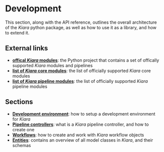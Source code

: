 # Development

This section, along with the API reference, outlines the overall architecture of the *Kiara* python package,
as well as how to use it as a library, and how to extend it.

## External links
- **[offical *Kiara* modules](https://github.com/DHARPA-Project/kiara_modules.default)**: the Python project that contains a set of offically supported *Kiara* modules and pipelines
- **[list of *Kiara* core modules](https://dharpa.org/kiara_modules.default/modules_list/)**: the list of officially supported *Kiara* core modules
- **[list of *Kiara* pipeline modules](https://dharpa.org/kiara_modules.default/pipelines_list/)**: the list of officially supported *Kiara* pipeline modules


## Sections

- **[Development environment](environment.md)**: how to setup a development environment for *Kiara*
- **[Pipeline controllers](pipeline_controllers.md)**: what is a *Kiara* pipeline controller, and how to create one
- **[Workflows](workflows.md)**: how to create and work with *Kiara* workflow objects
- **[Entities](entities/)**: contains an overview of all model classes in *Kiara*, and their schemas
